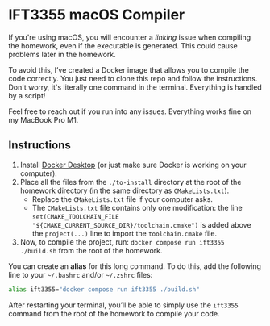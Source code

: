 # IFT3355 macOS Compiler

If you're using macOS, you will encounter a _linking_ issue when compiling the homework, even if the executable is generated. This could cause problems later in the homework.

To avoid this, I’ve created a Docker image that allows you to compile the code correctly. You just need to clone this repo and follow the instructions. Don't worry, it's literally one command in the terminal. Everything is handled by a script!

Feel free to reach out if you run into any issues. Everything works fine on my MacBook Pro M1.

## Instructions

1. Install [Docker Desktop](https://www.docker.com/products/docker-desktop/) (or just make sure Docker is working on your computer).
2. Place all the files from the `./to-install` directory at the root of the homework directory (in the same directory as `CMakeLists.txt`).
   - Replace the `CMakeLists.txt` file if your computer asks.
   - The `CMakeLists.txt` file contains only one modification: the line `set(CMAKE_TOOLCHAIN_FILE "${CMAKE_CURRENT_SOURCE_DIR}/toolchain.cmake")` is added above the `project(...)` line to import the `toolchain.cmake` file.
3. Now, to compile the project, run: `docker compose run ift3355 ./build.sh` from the root of the homework.

You can create an **alias** for this long command. To do this, add the following line to your `~/.bashrc` and/or `~/.zshrc` files:

```bash
alias ift3355="docker compose run ift3355 ./build.sh"
```

After restarting your terminal, you’ll be able to simply use the `ift3355` command from the root of the homework to compile your code.
